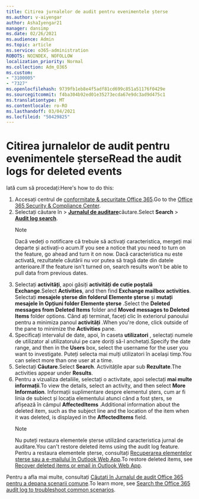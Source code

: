 ```yaml
---
title: Citirea jurnalelor de audit pentru evenimentele șterse
ms.author: v-aiyengar
author: AshaIyengar21
manager: dansimp
ms.date: 02/26/2021
ms.audience: Admin
ms.topic: article
ms.service: o365-administration
ROBOTS: NOINDEX, NOFOLLOW
localization_priority: Normal
ms.collection: Adm_O365
ms.custom:
- "3100005"
- "7327"
ms.openlocfilehash: 9739fb1eb8e4f5adf81cd699c851a51176f0429e
ms.sourcegitcommit: f4ba304b92ed01e35273ecda67e9dc3ad9d475c1
ms.translationtype: MT
ms.contentlocale: ro-RO
ms.lasthandoff: 03/04/2021
ms.locfileid: "50429825"
---
```

# <a name="read-the-audit-logs-for-deleted-events"></a><span data-ttu-id="55746-102">Citirea jurnalelor de audit pentru evenimentele șterse</span><span class="sxs-lookup"><span data-stu-id="55746-102">Read the audit logs for deleted events</span></span>

<span data-ttu-id="55746-103">Iată cum să procedați:</span><span class="sxs-lookup"><span data-stu-id="55746-103">Here's how to do this:</span></span>

1. <span data-ttu-id="55746-104">Accesați centrul de [conformitate & securitate Office 365](https://go.microsoft.com/fwlink/p/?linkid=2077143).</span><span class="sxs-lookup"><span data-stu-id="55746-104">Go to the [Office 365 Security & Compliance Center](https://go.microsoft.com/fwlink/p/?linkid=2077143).</span></span>
1. <span data-ttu-id="55746-105">Selectați căutare în  >  [**Jurnalul de auditare**](https://go.microsoft.com/fwlink/?linkid=2103759)căutare.</span><span class="sxs-lookup"><span data-stu-id="55746-105">Select **Search** > [**Audit log search**](https://go.microsoft.com/fwlink/?linkid=2103759).</span></span>
    > [!NOTE]
    > <span data-ttu-id="55746-106">Dacă vedeți o notificare că trebuie să activați caracteristica, mergeți mai departe și activați-o acum.</span><span class="sxs-lookup"><span data-stu-id="55746-106">If you see a notice that you need to turn on the feature, go ahead and turn it on now.</span></span> <span data-ttu-id="55746-107">Dacă caracteristica nu este activată, rezultatele căutării nu vor putea să tragă date din datele anterioare.</span><span class="sxs-lookup"><span data-stu-id="55746-107">If the feature isn't turned on, search results won't be able to pull data from previous dates.</span></span>
1. <span data-ttu-id="55746-108">Selectați **activități**, apoi găsiți **activități de cutie poștală Exchange**.</span><span class="sxs-lookup"><span data-stu-id="55746-108">Select **Activities**, and then find **Exchange mailbox activities**.</span></span> <span data-ttu-id="55746-109">Selectați **mesajele șterse din folderul Elemente șterse** și **mutați mesajele în Opțiuni folder Elemente șterse** .</span><span class="sxs-lookup"><span data-stu-id="55746-109">Select the **Deleted messages from Deleted Items** folder and **Moved messages to Deleted Items** folder options.</span></span> <span data-ttu-id="55746-110">Când ați terminat, faceți clic în exteriorul panoului pentru a minimiza panoul **activități** .</span><span class="sxs-lookup"><span data-stu-id="55746-110">When you're done, click outside of the pane to minimize the **Activities** pane.</span></span>
1. <span data-ttu-id="55746-111">Specificați intervalul de date, apoi, în caseta **utilizatori** , selectați numele de utilizator al utilizatorului pe care doriți să-l anchetați.</span><span class="sxs-lookup"><span data-stu-id="55746-111">Specify the date range, and then in the **Users** box, select the username for the user you want to investigate.</span></span> <span data-ttu-id="55746-112">Puteți selecta mai mulți utilizatori în același timp.</span><span class="sxs-lookup"><span data-stu-id="55746-112">You can select more than one user at a time.</span></span>
1. <span data-ttu-id="55746-113">Selectați **Căutare**.</span><span class="sxs-lookup"><span data-stu-id="55746-113">Select **Search**.</span></span> <span data-ttu-id="55746-114">Activitățile apar sub **Rezultate**.</span><span class="sxs-lookup"><span data-stu-id="55746-114">The activities appear under **Results**.</span></span>
1. <span data-ttu-id="55746-115">Pentru a vizualiza detaliile, selectați o activitate, apoi selectați **mai multe informații**.</span><span class="sxs-lookup"><span data-stu-id="55746-115">To view the details, select an activity, and then select **More Information**.</span></span> <span data-ttu-id="55746-116">Informații suplimentare despre elementul șters, cum ar fi linia de subiect și locația elementului atunci când a fost șters, se afișează în câmpul **AffectedItems** .</span><span class="sxs-lookup"><span data-stu-id="55746-116">Additional information about the deleted item, such as the subject line and the location of the item when it was deleted, is displayed in the **AffectedItems** field.</span></span>
    > [!NOTE]
    > <span data-ttu-id="55746-117">Nu puteți restaura elementele șterse utilizând caracteristica jurnal de auditare.</span><span class="sxs-lookup"><span data-stu-id="55746-117">You can't restore deleted items using the audit log feature.</span></span> <span data-ttu-id="55746-118">Pentru a restaura elementele șterse, consultați [Recuperarea elementelor șterse sau a e-mailului în Outlook Web App](https://go.microsoft.com/fwlink/?linkid=2103759).</span><span class="sxs-lookup"><span data-stu-id="55746-118">To restore deleted items, see [Recover deleted items or email in Outlook Web App](https://go.microsoft.com/fwlink/?linkid=2103759).</span></span>

<span data-ttu-id="55746-119">Pentru a afla mai multe, consultați [Căutați în Jurnalul de audit Office 365 pentru a depana scenarii comune](https://go.microsoft.com/fwlink/?linkid=2103944).</span><span class="sxs-lookup"><span data-stu-id="55746-119">To learn more, see [Search the Office 365 audit log to troubleshoot common scenarios](https://go.microsoft.com/fwlink/?linkid=2103944).</span></span>
